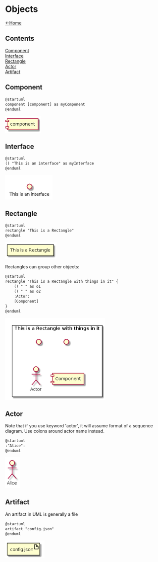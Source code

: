 # Objects

[<-Home](../README.md)

## Contents
[Component](#component)<br>
[Interface](#interface)<br>
[Rectangle](#rectangle)<br>
[Actor](#actor)<br>
[Artifact](#artifact)<br>

<a name="component"/>

## Component

```plantuml
@startuml
component [component] as myComponent
@enduml
```

![Component](component.png)

<a name="interface"/>

## Interface

```plantuml
@startuml
() "This is an interface" as myInterface
@enduml
```

![Interface](interface.png)

<a name="rectangle"/>

## Rectangle

```plantuml
@startuml
rectangle "This is a Rectangle"
@enduml
```

![Rectangle](rectangle.png)

Rectangles can group other objects:

```plantuml
@startuml
rectangle "This is a Rectangle with things in it" {
    () " " as o1
    () " " as o2
    :Actor:
    [Component]
}
@enduml
```
![Rectangle](rectangle2.png)

<a name="actor"/>

## Actor

Note that if you use keyword 'actor', it will assume format of a sequence diagram. Use colons around actor name instead.

```plantuml
@startuml
:"Alice":
@enduml
```

![Actor](actor.png)

<a name="artifact"/>

## Artifact

An artifact in UML is generally a file

```plantuml
@startuml
artifact "config.json"
@enduml
```

![Actor](artifact.png)


